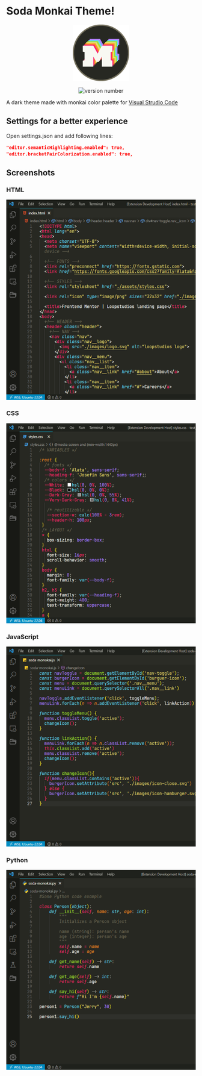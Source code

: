# Soda Monkai Theme!

<div align="center" >

![logo](https://raw.githubusercontent.com/Alejandro-44/soda-monokai-theme/main/assets/soda-monokai-logo.png)

</div>

<div align="center" >

![version number](https://vsmarketplacebadge.apphb.com/version/Alejandro-44.soda-monokai.svg?style=flat-square&labelColor=272822&color=A6E22E)

</div>

A dark theme made with monkai color palette for [Visual Strudio Code](https://code.visualstudio.com/)

## Settings for a better experience

Open settings.json and add following lines:

```JSON
"editor.semanticHighlighting.enabled": true,
"editor.bracketPairColorization.enabled": true,

```

## Screenshots

### HTML

<div align="center">

![HTML screenshot](https://raw.githubusercontent.com/Alejandro-44/soda-monokai-theme/main/screenshots/sodamonokai-html.png)

</div>

### CSS

<div align="center">

![CSS screenshot](https://raw.githubusercontent.com/Alejandro-44/soda-monokai-theme/main/screenshots/sodamonokai-css.png)

</div>

### JavaScript

<div align="center">

![JS screenshot](https://raw.githubusercontent.com/Alejandro-44/soda-monokai-theme/main/screenshots/sodamonokai-js.png)

</div>

### Python

<div align="center">

![Python screenshot](https://raw.githubusercontent.com/Alejandro-44/soda-monokai-theme/main/screenshots/sodamonokai-py.png)

</div>